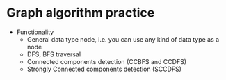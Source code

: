 # Graph algorithm practice
* Functionality
  * General data type node, i.e. you can use any kind of data type as a node
  * DFS, BFS traversal
  * Connected components detection (CCBFS and CCDFS)
  * Strongly Connected components detection (SCCDFS)
